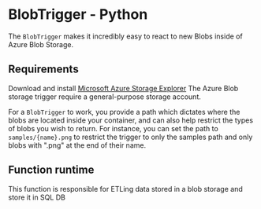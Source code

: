 # BlobTrigger - Python

The `BlobTrigger` makes it incredibly easy to react to new Blobs inside of Azure Blob Storage.

## Requirements
Download and install [Microsoft Azure Storage Explorer](https://azure.microsoft.com/en-us/features/storage-explorer/)
The Azure Blob storage trigger require a general-purpose storage account.

For a `BlobTrigger` to work, you provide a path which dictates where the blobs are located inside your container, and can also help restrict the types of blobs you wish to return. For instance, you can set the path to `samples/{name}.png` to restrict the trigger to only the samples path and only blobs with ".png" at the end of their name.

## Function runtime

This function is responsible for ETLing data stored in a blob storage and store it in SQL DB

